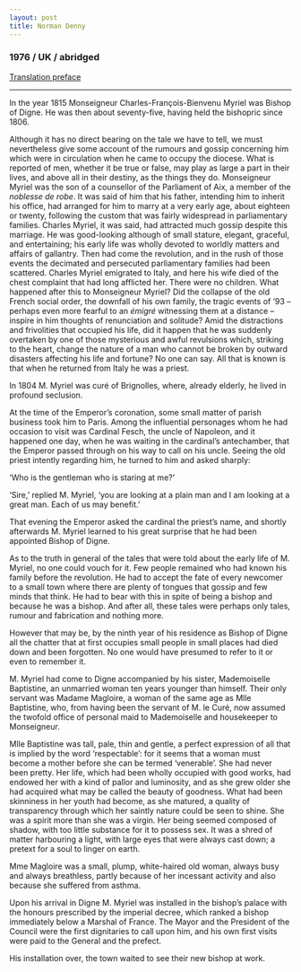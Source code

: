 ```yaml
---
layout: post
title: Norman Denny
---
```

### 1976 / UK / abridged
[Translation preface](/preface/denny)

---

In the year 1815 Monseigneur Charles-François-Bienvenu Myriel was Bishop of Digne. He was then about seventy-five, having held the bishopric since 1806.

Although it has no direct bearing on the tale we have to tell, we must nevertheless give some account of the rumours and gossip concerning him which were in circulation when he came to occupy the diocese. What is reported of men, whether it be true or false, may play as large a part in their lives, and above all in their destiny, as the things they do. Monseigneur Myriel was the son of a counsellor of the Parliament of Aix, a member of the _noblesse de robe_. It was said of him that his father, intending him to inherit his office, had arranged for him to marry at a very early age, about eighteen or twenty, following the custom that was fairly widespread in parliamentary families. Charles Myriel, it was said, had attracted much gossip despite this marriage. He was good-looking although of small stature, elegant, graceful, and entertaining; his early life was wholly devoted to worldly matters and affairs of gallantry. Then had come the revolution, and in the rush of those events the decimated and persecuted parliamentary families had been scattered. Charles Myriel emigrated to Italy, and here his wife died of the chest complaint that had long afflicted her. There were no children. What happened after this to Monseigneur Myriel? Did the collapse of the old French social order, the downfall of his own family, the tragic events of ’93 – perhaps even more fearful to an _émigré_ witnessing them at a distance – inspire in him thoughts of renunciation and solitude? Amid the distractions and frivolities that occupied his life, did it happen that he was suddenly overtaken by one of those mysterious and awful revulsions which, striking to the heart, change the nature of a man who cannot be broken by outward disasters affecting his life and fortune? No one can say. All that is known is that when he returned from Italy he was a priest.

In 1804 M. Myriel was curé of Brignolles, where, already elderly, he lived in profound seclusion.

At the time of the Emperor’s coronation, some small matter of parish business took him to Paris. Among the influential personages whom he had occasion to visit was Cardinal Fesch, the uncle of Napoleon, and it happened one day, when he was waiting in the cardinal’s antechamber, that the Emperor passed through on his way to call on his uncle. Seeing the old priest intently regarding him, he turned to him and asked sharply:

‘Who is the gentleman who is staring at me?’

‘Sire,’ replied M. Myriel, ‘you are looking at a plain man and I am looking at a great man. Each of us may benefit.’

That evening the Emperor asked the cardinal the priest’s name, and shortly afterwards M. Myriel learned to his great surprise that he had been appointed Bishop of Digne.

As to the truth in general of the tales that were told about the early life of M. Myriel, no one could vouch for it. Few people remained who had known his family before the revolution. He had to accept the fate of every newcomer to a small town where there are plenty of tongues that gossip and few minds that think. He had to bear with this in spite of being a bishop and because he was a bishop. And after all, these tales were perhaps only tales, rumour and fabrication and nothing more.

However that may be, by the ninth year of his residence as Bishop of Digne all the chatter that at first occupies small people in small places had died down and been forgotten. No one would have presumed to refer to it or even to remember it.

M. Myriel had come to Digne accompanied by his sister, Mademoiselle Baptistine, an unmarried woman ten years younger than himself. Their only servant was Madame Magloire, a woman of the same age as Mlle Baptistine, who, from having been the servant of M. le Curé, now assumed the twofold office of personal maid to Mademoiselle and housekeeper to Monseigneur.

Mlle Baptistine was tall, pale, thin and gentle, a perfect expression of all that is implied by the word ‘respectable’: for it seems that a woman must become a mother before she can be termed ‘venerable’. She had never been pretty. Her life, which had been wholly occupied with good works, had endowed her with a kind of pallor and luminosity, and as she grew older she had acquired what may be called the beauty of goodness. What had been skinniness in her youth had become, as she matured, a quality of transparency through which her saintly nature could be seen to shine. She was a spirit more than she was a virgin. Her being seemed composed of shadow, with too little substance for it to possess sex. It was a shred of matter harbouring a light, with large eyes that were always cast down; a pretext for a soul to linger on earth.

Mme Magloire was a small, plump, white-haired old woman, always busy and always breathless, partly because of her incessant activity and also because she suffered from asthma.

Upon his arrival in Digne M. Myriel was installed in the bishop’s palace with the honours prescribed by the imperial decree, which ranked a bishop immediately below a Marshal of France. The Mayor and the President of the Council were the first dignitaries to call upon him, and his own first visits were paid to the General and the prefect.

His installation over, the town waited to see their new bishop at work.
